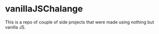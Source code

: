 # vanillaJSChalange
This is a repo of couple of side projects that were made using nothing but vanilla JS. 
